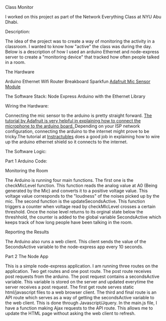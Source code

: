  Class Monitor

 I worked on this project as part of the Network Everything Class at NYU Abu Dhabi.

 Description:

 The idea of the project was to create a way of monitoring the activity in a classroom. I wanted to know how "active" the class was during the day. Below is a description of how I used an arduino Ethernet and node-express server to create a "monitoring device" that tracked how often people talked in a room.

 The Hardware

 Arduino Ethernet
 Wifi Router
 Breakboard
 Sparkfun 
 <a href = "https://www.adafruit.com/products/1713" >Adafruit Mic Sensor Module</a>


 The Software Stack:
 Node
 Express
 Arduino with the Ethernet Library



Wiring the Hardware:

Connecting the mic sensor to the arduino is pretty straight forward. <a href="https://learn.adafruit.com/adafruit-agc-electret-microphone-amplifier-max9814/wiring-and-test">The tutorial by Adafruit is very helpful in explaining how to connect the microphone to the arduino board. </a> Depending on your ISP network configuration, connecting the arduino to the internet might prove to be tricky.The tutorial at <a href = "http://www.instructables.com/id/Arduino-Ethernet-Shield-Tutorial/"> Instractubles</a> does a good job in explaining how to wire up the arduino ethernet shield so it connects to the internet.

The Software Logic:

Part 1 Arduino Code:

Monitoring the Room
 
The Arduino is running four main functions. The first one is the checkMicLevel function. This function reads the analog value at A0 (Being generated by the Mic) and converts it to a positive voltage value. This voltage value corresponds to the "loudness" of the noises picked up by the mic. The second function is the updateSecondsActive. This function triggers a counter when voltage read by checkMIcLevel crosses a certain threshold. Once the noise level returns to its orginal state below the threshhold, the counter is added to the global variable SecondsActive which keeps track of how long people have been talking in the room.

Reporting the Results

The Arduino also runs a web client. This client sends the value of the SecondsActive variable to the node-express app every 10 seconds.


Part 2 The Node App

This is a simple node-express application. I am running three routes on the application. Two get routes and one post route. The post route receives post requests from the arduino. The post request contains a secondsActive variable. This variable is stored on the server and updated everytime the server receives a post request. The first get route serves static html/javascript files to a web browser client. The third and final route is an API route which serves as a way of getting the secondsActive variable to the web client. This is done through Javascript/Jquery. In the main.js file, I have a function making Ajax requests to the API route. This allows me to update the HTML page without asking the web client to refresh.

